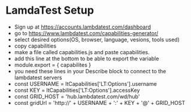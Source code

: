 # LamdaTest Setup

- Sign up at https://accounts.lambdatest.com/dashboard
- go to https://www.lambdatest.com/capabilities-generator/
- select desired options(OS, browser, language, vesions, tools used)
- copy capabilities
- make a file called capabilities.js and paste capabilities.
- add this line at the bottom to be able to export the variable
- module.export = { capabilites }
- you need these lines in your Describe block to connect to the lambdatest servers
- const USERNAME = ltCapabilities['LT:Options'].username
- const KEY = ltCapabilities['LT:Options'].accessKey
- const GRID_HOST = 'hub.lambdatest.com/wd/hub'
- const gridUrl = 'http://' + USERNAME + ':' + KEY + '@' + GRID_HOST
